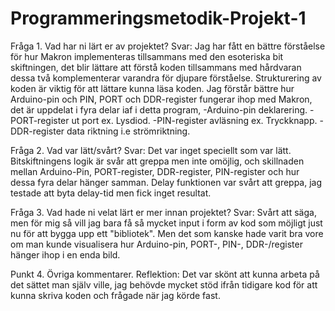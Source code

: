 # Programmeringsmetodik-Projekt-1

Fråga 1. Vad har ni lärt er av projektet?
Svar: Jag har fått en bättre förståelse för hur Makron implementeras tillsammans med den esoteriska bit skiftningen, 
      det blir lättare att förstå koden tillsammans med hårdvaran dessa två komplementerar varandra för djupare förståelse.
      Strukturering av koden är viktig för att lättare kunna läsa koden. 
      Jag förstår bättre hur Arduino-pin och PIN, PORT och DDR-register fungerar ihop med Makron, det är uppdelat i fyra delar iaf i detta program, 
      -Arduino-pin deklarering. 
      -PORT-register ut port ex. Lysdiod. 
      -PIN-register avläsning ex. Tryckknapp.
      -DDR-register data riktning i.e strömriktning. 
      
Fråga 2. Vad var lätt/svårt?
Svar: Det var inget speciellt som var lätt.   
      Bitskiftningens logik är svår att greppa men inte omöjlig, och skillnaden mellan Arduino-Pin, PORT-register, DDR-register, PIN-register
      och hur dessa fyra delar hänger samman.
      Delay funktionen var svårt att greppa, jag testade att byta delay-tid men fick inget resultat. 
      
Fråga 3. Vad hade ni velat lärt er mer innan projektet?
Svar: Svårt att säga, men för mig så vill jag bara få så mycket input i form av kod som möjligt just nu för att bygga upp ett "bibliotek". 
      Men det som kanske hade varit bra vore om man kunde visualisera hur Arduino-pin, PORT-, PIN-, DDR-/register hänger ihop i en enda bild.  
      
Punkt 4. Övriga kommentarer.
Reflektion: Det var skönt att kunna arbeta på det sättet man själv ville, jag behövde mycket stöd ifrån tidigare kod för att kunna skriva koden och 
            frågade när jag körde fast. 
